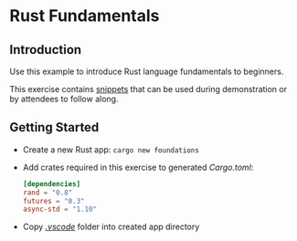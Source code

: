 # Rust Fundamentals

## Introduction

Use this example to introduce Rust language fundamentals to beginners.

This exercise contains [snippets](.vscode) that can be used during demonstration or by attendees to follow along.

## Getting Started

* Create a new Rust app: `cargo new foundations`
* Add crates required in this exercise to generated *Cargo.toml*:

    ```toml
    [dependencies]
    rand = "0.8"
    futures = "0.3"
    async-std = "1.10"
    ```

* Copy [*.vscode*](.vscode) folder into created app directory
